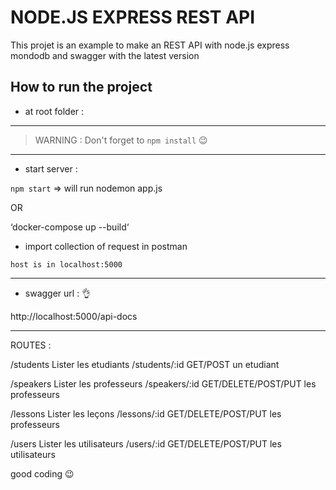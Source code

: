 # NODE.JS EXPRESS REST API
This projet is an example to make an REST API with node.js express mondodb and swagger with the latest version

## How to run the project

* at root folder :

-----------------

>  WARNING : Don't forget to `npm install` :wink:

-----------------

* start server :

`npm start`
=> will run nodemon app.js

OR

‘docker-compose up --build‘


* import collection of request in postman 

`host is in localhost:5000`

-----------------

* swagger url : :ok_hand:

http://localhost:5000/api-docs   


-----------------

ROUTES : 

/students   Lister les etudiants
/students/:id   GET/POST  un etudiant

/speakers  Lister les professeurs
/speakers/:id  GET/DELETE/POST/PUT  les professeurs

/lessons  Lister les leçons
/lessons/:id  GET/DELETE/POST/PUT  les professeurs

/users  Lister les utilisateurs
/users/:id  GET/DELETE/POST/PUT  les utilisateurs

good coding :wink:

